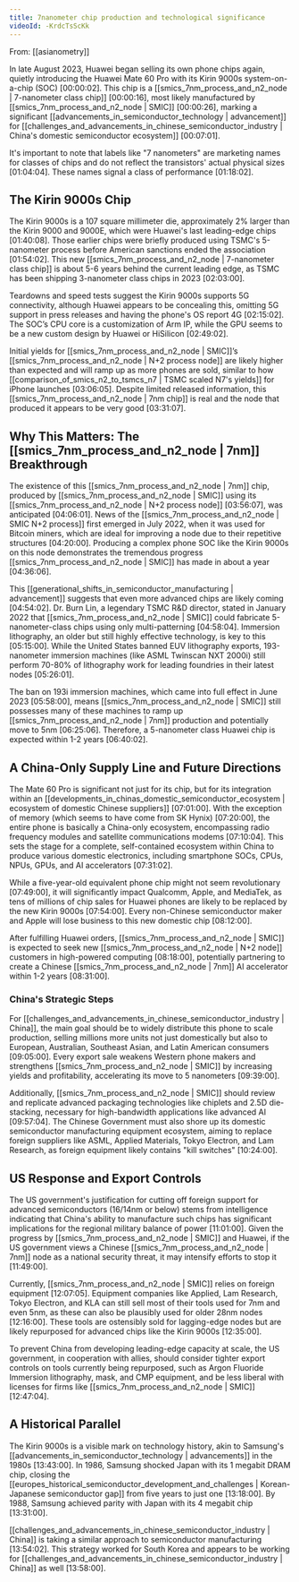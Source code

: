 ```yaml
---
title: 7nanometer chip production and technological significance
videoId: -KrdcTsScKk
---
```


From: [[asianometry]] <br/> 

In late August 2023, Huawei began selling its own phone chips again, quietly introducing the Huawei Mate 60 Pro with its Kirin 9000s system-on-a-chip (SOC) <a class="yt-timestamp" data-t="00:00:02">[00:00:02]</a>. This chip is a [[smics_7nm_process_and_n2_node | 7-nanometer class chip]] <a class="yt-timestamp" data-t="00:00:16">[00:00:16]</a>, most likely manufactured by [[smics_7nm_process_and_n2_node | SMIC]] <a class="yt-timestamp" data-t="00:00:26">[00:00:26]</a>, marking a significant [[advancements_in_semiconductor_technology | advancement]] for [[challenges_and_advancements_in_chinese_semiconductor_industry | China's domestic semiconductor ecosystem]] <a class="yt-timestamp" data-t="00:07:01">[00:07:01]</a>.

It's important to note that labels like "7 nanometers" are marketing names for classes of chips and do not reflect the transistors' actual physical sizes <a class="yt-timestamp" data-t="01:04:04">[01:04:04]</a>. These names signal a class of performance <a class="yt-timestamp" data-t="01:18:02">[01:18:02]</a>.

## The Kirin 9000s Chip

The Kirin 9000s is a 107 square millimeter die, approximately 2% larger than the Kirin 9000 and 9000E, which were Huawei's last leading-edge chips <a class="yt-timestamp" data-t="01:40:08">[01:40:08]</a>. Those earlier chips were briefly produced using TSMC's 5-nanometer process before American sanctions ended the association <a class="yt-timestamp" data-t="01:54:02">[01:54:02]</a>. This new [[smics_7nm_process_and_n2_node | 7-nanometer class chip]] is about 5-6 years behind the current leading edge, as TSMC has been shipping 3-nanometer class chips in 2023 <a class="yt-timestamp" data-t="02:03:00">[02:03:00]</a>.

Teardowns and speed tests suggest the Kirin 9000s supports 5G connectivity, although Huawei appears to be concealing this, omitting 5G support in press releases and having the phone's OS report 4G <a class="yt-timestamp" data-t="02:15:02">[02:15:02]</a>. The SOC’s CPU core is a customization of Arm IP, while the GPU seems to be a new custom design by Huawei or HiSilicon <a class="yt-timestamp" data-t="02:49:02">[02:49:02]</a>.

Initial yields for [[smics_7nm_process_and_n2_node | SMIC]]’s [[smics_7nm_process_and_n2_node | N+2 process node]] are likely higher than expected and will ramp up as more phones are sold, similar to how [[comparison_of_smics_n2_to_tsmcs_n7 | TSMC scaled N7's yields]] for iPhone launches <a class="yt-timestamp" data-t="03:06:05">[03:06:05]</a>. Despite limited released information, this [[smics_7nm_process_and_n2_node | 7nm chip]] is real and the node that produced it appears to be very good <a class="yt-timestamp" data-t="03:31:07">[03:31:07]</a>.

## Why This Matters: The [[smics_7nm_process_and_n2_node | 7nm]] Breakthrough

The existence of this [[smics_7nm_process_and_n2_node | 7nm]] chip, produced by [[smics_7nm_process_and_n2_node | SMIC]] using its [[smics_7nm_process_and_n2_node | N+2 process node]] <a class="yt-timestamp" data-t="03:56:07">[03:56:07]</a>, was anticipated <a class="yt-timestamp" data-t="04:06:01">[04:06:01]</a>. News of the [[smics_7nm_process_and_n2_node | SMIC N+2 process]] first emerged in July 2022, when it was used for Bitcoin miners, which are ideal for improving a node due to their repetitive structures <a class="yt-timestamp" data-t="04:20:00">[04:20:00]</a>. Producing a complex phone SOC like the Kirin 9000s on this node demonstrates the tremendous progress [[smics_7nm_process_and_n2_node | SMIC]] has made in about a year <a class="yt-timestamp" data-t="04:36:06">[04:36:06]</a>.

This [[generational_shifts_in_semiconductor_manufacturing | advancement]] suggests that even more advanced chips are likely coming <a class="yt-timestamp" data-t="04:54:02">[04:54:02]</a>. Dr. Burn Lin, a legendary TSMC R&D director, stated in January 2022 that [[smics_7nm_process_and_n2_node | SMIC]] could fabricate 5-nanometer-class chips using only multi-patterning <a class="yt-timestamp" data-t="04:58:04">[04:58:04]</a>. Immersion lithography, an older but still highly effective technology, is key to this <a class="yt-timestamp" data-t="05:15:00">[05:15:00]</a>. While the United States banned EUV lithography exports, 193-nanometer immersion machines (like ASML Twinscan NXT 2000i) still perform 70-80% of lithography work for leading foundries in their latest nodes <a class="yt-timestamp" data-t="05:26:01">[05:26:01]</a>.

The ban on 193i immersion machines, which came into full effect in June 2023 <a class="yt-timestamp" data-t="05:58:00">[05:58:00]</a>, means [[smics_7nm_process_and_n2_node | SMIC]] still possesses many of these machines to ramp up [[smics_7nm_process_and_n2_node | 7nm]] production and potentially move to 5nm <a class="yt-timestamp" data-t="06:25:06">[06:25:06]</a>. Therefore, a 5-nanometer class Huawei chip is expected within 1-2 years <a class="yt-timestamp" data-t="06:40:02">[06:40:02]</a>.

## A China-Only Supply Line and Future Directions

The Mate 60 Pro is significant not just for its chip, but for its integration within an [[developments_in_chinas_domestic_semiconductor_ecosystem | ecosystem of domestic Chinese suppliers]] <a class="yt-timestamp" data-t="07:01:00">[07:01:00]</a>. With the exception of memory (which seems to have come from SK Hynix) <a class="yt-timestamp" data-t="07:20:00">[07:20:00]</a>, the entire phone is basically a China-only ecosystem, encompassing radio frequency modules and satellite communications modems <a class="yt-timestamp" data-t="07:10:04">[07:10:04]</a>. This sets the stage for a complete, self-contained ecosystem within China to produce various domestic electronics, including smartphone SOCs, CPUs, NPUs, GPUs, and AI accelerators <a class="yt-timestamp" data-t="07:31:02">[07:31:02]</a>.

While a five-year-old equivalent phone chip might not seem revolutionary <a class="yt-timestamp" data-t="07:49:00">[07:49:00]</a>, it will significantly impact Qualcomm, Apple, and MediaTek, as tens of millions of chip sales for Huawei phones are likely to be replaced by the new Kirin 9000s <a class="yt-timestamp" data-t="07:54:00">[07:54:00]</a>. Every non-Chinese semiconductor maker and Apple will lose business to this new domestic chip <a class="yt-timestamp" data-t="08:12:00">[08:12:00]</a>.

After fulfilling Huawei orders, [[smics_7nm_process_and_n2_node | SMIC]] is expected to seek new [[smics_7nm_process_and_n2_node | N+2 node]] customers in high-powered computing <a class="yt-timestamp" data-t="08:18:00">[08:18:00]</a>, potentially partnering to create a Chinese [[smics_7nm_process_and_n2_node | 7nm]] AI accelerator within 1-2 years <a class="yt-timestamp" data-t="08:31:00">[08:31:00]</a>.

### China's Strategic Steps

For [[challenges_and_advancements_in_chinese_semiconductor_industry | China]], the main goal should be to widely distribute this phone to scale production, selling millions more units not just domestically but also to European, Australian, Southeast Asian, and Latin American consumers <a class="yt-timestamp" data-t="09:05:00">[09:05:00]</a>. Every export sale weakens Western phone makers and strengthens [[smics_7nm_process_and_n2_node | SMIC]] by increasing yields and profitability, accelerating its move to 5 nanometers <a class="yt-timestamp" data-t="09:39:00">[09:39:00]</a>.

Additionally, [[smics_7nm_process_and_n2_node | SMIC]] should review and replicate advanced packaging technologies like chiplets and 2.5D die-stacking, necessary for high-bandwidth applications like advanced AI <a class="yt-timestamp" data-t="09:57:04">[09:57:04]</a>. The Chinese Government must also shore up its domestic semiconductor manufacturing equipment ecosystem, aiming to replace foreign suppliers like ASML, Applied Materials, Tokyo Electron, and Lam Research, as foreign equipment likely contains "kill switches" <a class="yt-timestamp" data-t="10:24:00">[10:24:00]</a>.

## US Response and Export Controls

The US government's justification for cutting off foreign support for advanced semiconductors (16/14nm or below) stems from intelligence indicating that China's ability to manufacture such chips has significant implications for the regional military balance of power <a class="yt-timestamp" data-t="11:01:00">[11:01:00]</a>. Given the progress by [[smics_7nm_process_and_n2_node | SMIC]] and Huawei, if the US government views a Chinese [[smics_7nm_process_and_n2_node | 7nm]] node as a national security threat, it may intensify efforts to stop it <a class="yt-timestamp" data-t="11:49:00">[11:49:00]</a>.

Currently, [[smics_7nm_process_and_n2_node | SMIC]] relies on foreign equipment <a class="yt-timestamp" data-t="12:07:05">[12:07:05]</a>. Equipment companies like Applied, Lam Research, Tokyo Electron, and KLA can still sell most of their tools used for 7nm and even 5nm, as these can also be plausibly used for older 28nm nodes <a class="yt-timestamp" data-t="12:16:00">[12:16:00]</a>. These tools are ostensibly sold for lagging-edge nodes but are likely repurposed for advanced chips like the Kirin 9000s <a class="yt-timestamp" data-t="12:35:00">[12:35:00]</a>.

To prevent China from developing leading-edge capacity at scale, the US government, in cooperation with allies, should consider tighter export controls on tools currently being repurposed, such as Argon Fluoride Immersion lithography, mask, and CMP equipment, and be less liberal with licenses for firms like [[smics_7nm_process_and_n2_node | SMIC]] <a class="yt-timestamp" data-t="12:47:04">[12:47:04]</a>.

## A Historical Parallel

The Kirin 9000s is a visible mark on technology history, akin to Samsung's [[advancements_in_semiconductor_technology | advancements]] in the 1980s <a class="yt-timestamp" data-t="13:43:00">[13:43:00]</a>. In 1986, Samsung shocked Japan with its 1 megabit DRAM chip, closing the [[europes_historical_semiconductor_development_and_challenges | Korean-Japanese semiconductor gap]] from five years to just one <a class="yt-timestamp" data-t="13:18:00">[13:18:00]</a>. By 1988, Samsung achieved parity with Japan with its 4 megabit chip <a class="yt-timestamp" data-t="13:31:00">[13:31:00]</a>.

[[challenges_and_advancements_in_chinese_semiconductor_industry | China]] is taking a similar approach to semiconductor manufacturing <a class="yt-timestamp" data-t="13:54:02">[13:54:02]</a>. This strategy worked for South Korea and appears to be working for [[challenges_and_advancements_in_chinese_semiconductor_industry | China]] as well <a class="yt-timestamp" data-t="13:58:00">[13:58:00]</a>.